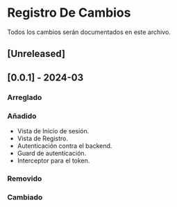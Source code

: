 # Registro De Cambios

Todos los cambios serán documentados en este archivo.

## [Unreleased]


## [0.0.1] - 2024-03

### Arreglado
### Añadido
- Vista de Inicio de sesión.
- Vista de Registro.
- Autenticación contra el backend.
- Guard de autenticación.
- Interceptor para el token. 

### Removido
### Cambiado


